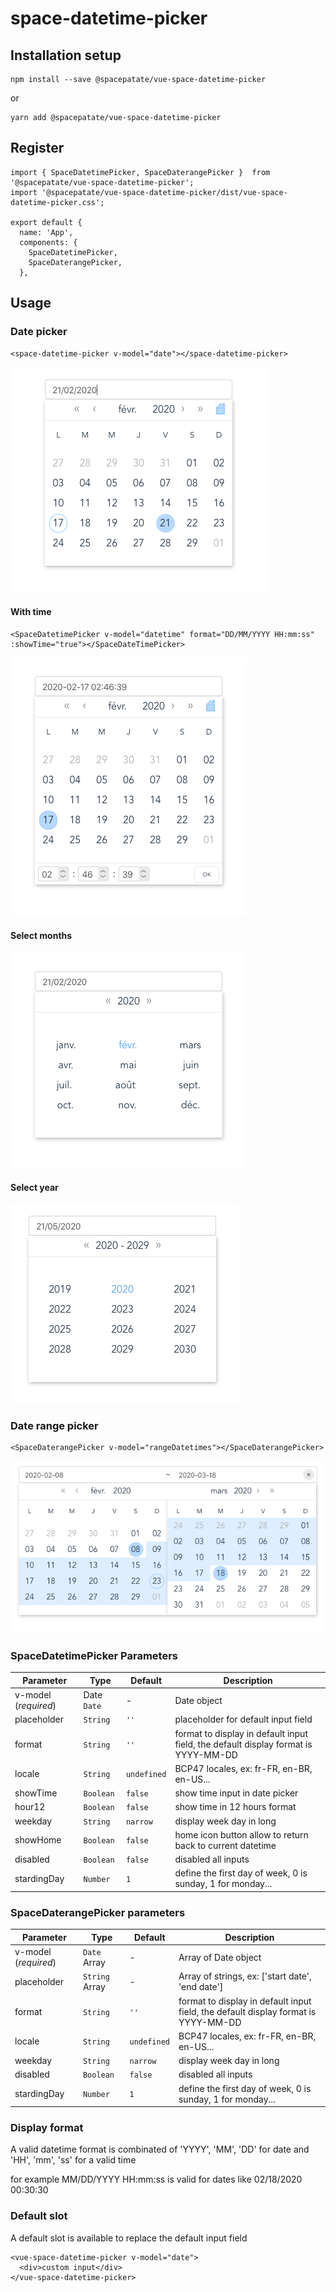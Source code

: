 # space-datetime-picker

## Installation setup
```
npm install --save @spacepatate/vue-space-datetime-picker
```
or 

```
yarn add @spacepatate/vue-space-datetime-picker
```

## Register

```
import { SpaceDatetimePicker, SpaceDaterangePicker }  from '@spacepatate/vue-space-datetime-picker';
import '@spacepatate/vue-space-datetime-picker/dist/vue-space-datetime-picker.css';

export default {
  name: 'App',
  components: {
    SpaceDatetimePicker,
    SpaceDaterangePicker,
  },

```
## Usage

### Date picker

```
<space-datetime-picker v-model="date"></space-datetime-picker>
```

![minimal](https://raw.githubusercontent.com/spacepatate/vue-space-datetime-picker/master/cap1.png)

#### With time

```
<SpaceDatetimePicker v-model="datetime" format="DD/MM/YYYY HH:mm:ss" :showTime="true"></SpaceDateTimePicker>
```

![time select](https://raw.githubusercontent.com/spacepatate/vue-space-datetime-picker/master/cap3.png)


#### Select months
![month select](https://raw.githubusercontent.com/spacepatate/vue-space-datetime-picker/master/cap2.png)

#### Select year
![year select](https://raw.githubusercontent.com/spacepatate/vue-space-datetime-picker/master/cap4.png)

### Date range picker

```
<SpaceDaterangePicker v-model="rangeDatetimes"></SpaceDaterangePicker>
```
![range dates select](https://raw.githubusercontent.com/spacepatate/vue-space-datetime-picker/master/cap5.png)

### SpaceDatetimePicker Parameters

Parameter | Type | Default | Description
--------- | ---- | ------- | -----------
v-model (*required*) | Date `Date` | - | Date object
placeholder | `String` | `''` | placeholder for default input field
format | `String` | `''` | format to display in default input field, the default display format is YYYY-MM-DD
locale | `String` | `undefined` | BCP47 locales, ex: fr-FR, en-BR, en-US...
showTime | `Boolean` | `false` | show time input in date picker
hour12 | `Boolean` | `false` | show time in 12 hours format
weekday | `String` | `narrow` | display week day in long | short | narrow
showHome | `Boolean` | `false` | home icon button allow to return back to current datetime
disabled | `Boolean` | `false` | disabled all inputs
stardingDay | `Number` | `1` | define the first day of week, 0 is sunday, 1 for monday...

### SpaceDaterangePicker parameters

Parameter | Type | Default | Description
--------- | ---- | ------- | -----------
v-model (*required*) | `Date` Array | - | Array of Date object
placeholder | `String` Array | - | Array of strings, ex: ['start date', 'end date']
format | `String` | `''` | format to display in default input field, the default display format is YYYY-MM-DD
locale | `String` | `undefined` | BCP47 locales, ex: fr-FR, en-BR, en-US...
weekday | `String` | `narrow` | display week day in long | short | narrow
disabled | `Boolean` | `false` | disabled all inputs
stardingDay | `Number` | `1` | define the first day of week, 0 is sunday, 1 for monday...

### Display format

A valid datetime format is combinated of 'YYYY', 'MM', 'DD' for date and 'HH', 'mm', 'ss' for a valid time

for example MM/DD/YYYY HH:mm:ss is valid for dates like 02/18/2020 00:30:30

### Default slot

A default slot is available to replace the default input field

```
<vue-space-datetime-picker v-model="date">
  <div>custom input</div>
</vue-space-datetime-picker>
```
